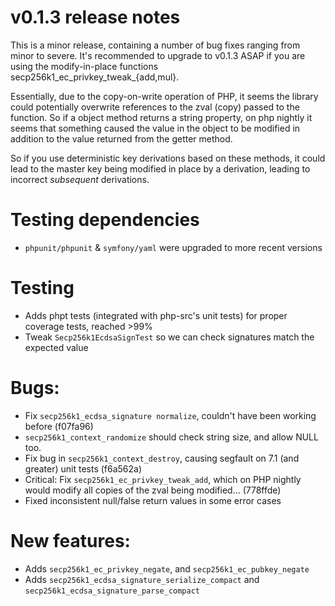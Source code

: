 v0.1.3 release notes
====================

This is a minor release, containing a number of bug fixes
ranging from minor to severe. It's recommended to upgrade
to v0.1.3 ASAP if you are using the modify-in-place functions
secp256k1_ec_privkey_tweak_{add,mul}.

Essentially, due to the copy-on-write operation of PHP, 
it seems the library could potentially overwrite references
to the zval (copy) passed to the function. So if a object
method returns a string property, on php nightly it seems
that something caused the value in the object to be modified
in addition to the value returned from the getter method.

So if you use deterministic key derivations based on these
methods, it could lead to the master key being modified in place
by a derivation, leading to incorrect _subsequent_ derivations.

# Testing dependencies
 - `phpunit/phpunit` & `symfony/yaml` were upgraded to more recent versions
 
# Testing 

 - Adds phpt tests (integrated with php-src's unit tests) for proper coverage tests, reached >99%
 - Tweak `Secp256k1EcdsaSignTest` so we can check signatures match the expected value
 
# Bugs:

 - Fix `secp256k1_ecdsa_signature normalize`, couldn't have been working before (f07fa96) 
 - `secp256k1_context_randomize` should check string size, and allow NULL too.
 - Fix bug in `secp256k1_context_destroy`, causing segfault on 7.1 (and greater) unit tests (f6a562a)
 - Critical: Fix `secp256k1_ec_privkey_tweak_add`, which on PHP nightly would modify all copies of the zval being modified... (778ffde)
 - Fixed inconsistent null/false return values in some error cases

# New features: 

 - Adds `secp256k1_ec_privkey_negate`, and `secp256k1_ec_pubkey_negate`
 - Adds `secp256k1_ecdsa_signature_serialize_compact` and `secp256k1_ecdsa_signature_parse_compact`
